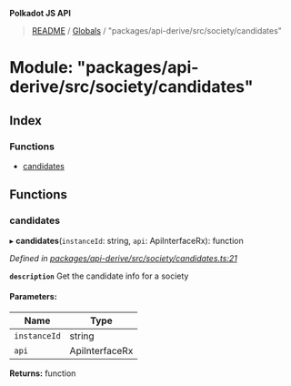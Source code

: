 **Polkadot JS API**

> [README](../README.md) / [Globals](../globals.md) / "packages/api-derive/src/society/candidates"

# Module: "packages/api-derive/src/society/candidates"

## Index

### Functions

* [candidates](_packages_api_derive_src_society_candidates_.md#candidates)

## Functions

### candidates

▸ **candidates**(`instanceId`: string, `api`: ApiInterfaceRx): function

*Defined in [packages/api-derive/src/society/candidates.ts:21](https://github.com/polkadot-js/api/blob/cb93cb34b/packages/api-derive/src/society/candidates.ts#L21)*

**`description`** Get the candidate info for a society

#### Parameters:

Name | Type |
------ | ------ |
`instanceId` | string |
`api` | ApiInterfaceRx |

**Returns:** function
